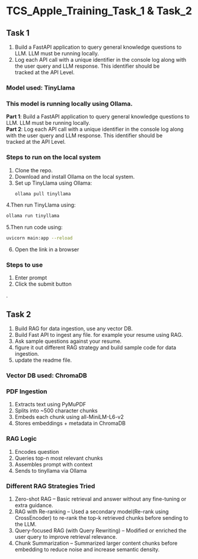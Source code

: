 # TCS_Apple_Training_Task_1 & Task_2

## Task 1  
1. Build a FastAPI application to query general knowledge questions to LLM. LLM must be running locally.  
2. Log each API call with a unique identifier in the console log along with the user query and LLM response. This identifier should be tracked at the API Level.

### Model used: TinyLlama  
### This model is running locally using Ollama.

**Part 1**: Build a FastAPI application to query general knowledge questions to LLM. LLM must be running locally.  
**Part 2**: Log each API call with a unique identifier in the console log along with the user query and LLM response. This identifier should be tracked at the API Level.

### Steps to run on the local system
1. Clone the repo.
2. Download and install Ollama on the local system.
3. Set up TinyLlama using Ollama:  
   ```bash
   ollama pull tinyllama
   ```
4.Then run TinyLlama using:
   ```bash
   ollama run tinyllama
   ```
5.Then run code using:
   ```bash
   uvicorn main:app --reload
   ```
6. Open the link in a browser

### Steps to use
1. Enter prompt
2. Click the submit button



.


## Task 2
1. Build RAG for data ingestion, use any vector DB. 
2. ⁠Build Fast API to ingest any file. for example your resume using RAG.
3. ⁠Ask sample questions against your resume.
4. ⁠figure it out different RAG strategy and build sample code for data ingestion.
5. ⁠update the readme file.

   
### Vector DB used: ChromaDB

### PDF Ingestion
1. Extracts text using PyMuPDF
2. Splits into ~500 character chunks
3. Embeds each chunk using all-MiniLM-L6-v2
4. Stores embeddings + metadata in ChromaDB


### RAG Logic
1. Encodes question
2. Queries top-n most relevant chunks
3. Assembles prompt with context
4. Sends to tinyllama via Ollama

### Different RAG Strategies Tried
1. Zero-shot RAG – Basic retrieval and answer without any fine-tuning or extra guidance.
2. RAG with Re-ranking – Used a secondary model(Re-rank using CrossEncoder) to re-rank the top-k retrieved chunks before sending to the LLM.
3. Query-focused RAG (with Query Rewriting) – Modified or enriched the user query to improve retrieval relevance.
4. Chunk Summarization – Summarized larger content chunks before embedding to reduce noise and increase semantic density.
